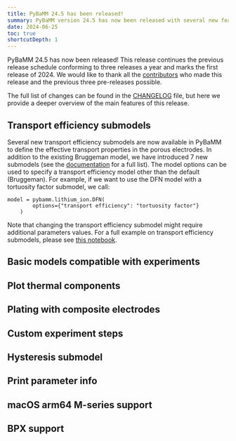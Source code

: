 ```yaml
---
title: PyBaMM 24.5 has been released!
summary: PyBaMM version 24.5 has now been released with several new features and improvements.
date: 2024-06-25
toc: true
shortcutDepth: 1
---
```


PyBaMM 24.5 has now been released! This release continues the previous release schedule conforming to three releases a year and marks the first release of 2024. We would like to thank all the [contributors](https://pybamm.org/teams/) who made this release and the previous three pre-releases possible.

The full list of changes can be found in the [CHANGELOG](https://pybamm.org/changelog/) file, but here we provide a deeper overview of the main features of this release.

## Transport efficiency submodels

Several new transport efficiency submodels are now available in PyBaMM to define the effective transport properties in the porous electrodes. In addition to the existing Bruggeman model, we have introduced 7 new submodels (see the [documentation](https://docs.pybamm.org/en/latest/source/api/models/submodels/transport_efficiency/index.html) for a full list). The model options can be used to specify a transport efficiency model other than the default (Bruggeman). For example, if we want to use the DFN model with a tortuosity factor submodel, we call:

```python3
model = pybamm.lithium_ion.DFN(
        options={"transport efficiency": "tortuosity factor"}
    )
```

Note that changing the transport efficiency submodel might require additional parameters values. For a full example on transport efficiency submodels, please see [this notebook](https://docs.pybamm.org/en/latest/source/examples/notebooks/models/tortuosity_models.html).

## Basic models compatible with experiments
## Plot thermal components
## Plating with composite electrodes
## Custom experiment steps
## Hysteresis submodel
## Print parameter info
## macOS arm64 M-series support
## BPX support